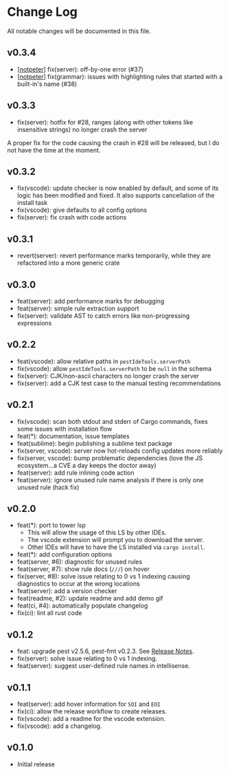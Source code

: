 # Change Log

All notable changes will be documented in this file.

<!-- Check [Keep a Changelog](https://keepachangelog.com/) for recommendations on how to structure this file. -->

## v0.3.4

- [[notpeter](https://github.com/notpeter)] fix(server): off-by-one error (#37)
- [[notpeter](https://github.com/notpeter)] fix(grammar): issues with highlighting rules that started with a built-in's name (#38)

## v0.3.3

- fix(server): hotfix for #28, ranges (along with other tokens like insensitive strings) no longer crash the server

A proper fix for the code causing the crash in #28 will be released, but I do not have the time at the moment.

## v0.3.2

- fix(vscode): update checker is now enabled by default, and some of its logic
  has been modified and fixed. It also supports cancellation of the install task
- fix(vscode): give defaults to all config options
- fix(server): fix crash with code actions

## v0.3.1

- revert(server): revert performance marks temporarily, while they are
  refactored into a more generic crate

## v0.3.0

- feat(server): add performance marks for debugging
- feat(server): simple rule extraction support
- fix(server): validate AST to catch errors like non-progressing expressions

## v0.2.2

- feat(vscode): allow relative paths in `pestIdeTools.serverPath`
- fix(vscode): allow `pestIdeTools.serverPath` to be `null` in the schema
- fix(server): CJK/non-ascii characters no longer crash the server
- fix(server): add a CJK test case to the manual testing recommendations

## v0.2.1

- fix(vscode): scan both stdout and stderr of Cargo commands, fixes some issues
  with installation flow
- feat(*): documentation, issue templates
- feat(sublime): begin publishing a sublime text package
- fix(server, vscode): server now hot-reloads config updates more reliably
- fix(server, vscode): bump problematic dependencies (love the JS ecosystem...a
  CVE a day keeps the doctor away)
- feat(server): add rule inlining code action
- feat(server): ignore unused rule name analysis if there is only one unused
  rule (hack fix)

## v0.2.0

- feat(*): port to tower lsp
  - This will allow the usage of this LS by other IDEs.
  - The vscode extension will prompt you to download the server.
  - Other IDEs will have to have the LS installed via `cargo install`.
- feat(*): add configuration options
- feat(server, #6): diagnostic for unused rules
- feat(server, #7): show rule docs (`///`) on hover
- fix(server, #8): solve issue relating to 0 vs 1 indexing causing diagnostics
  to occur at the wrong locations
- feat(server): add a version checker
- feat(readme, #2): update readme and add demo gif
- feat(ci, #4): automatically populate changelog
- fix(ci): lint all rust code

## v0.1.2

- feat: upgrade pest v2.5.6, pest-fmt v0.2.3. See
  [Release Notes](https://github.com/pest-parser/pest/releases/tag/v2.5.6).
- fix(server): solve issue relating to 0 vs 1 indexing.
- feat(server): suggest user-defined rule names in intellisense.

## v0.1.1

- feat(server): add hover information for `SOI` and `EOI`
- fix(ci): allow the release workflow to create releases.
- fix(vscode): add a readme for the vscode extension.
- fix(vscode): add a changelog.

## v0.1.0

- Initial release
